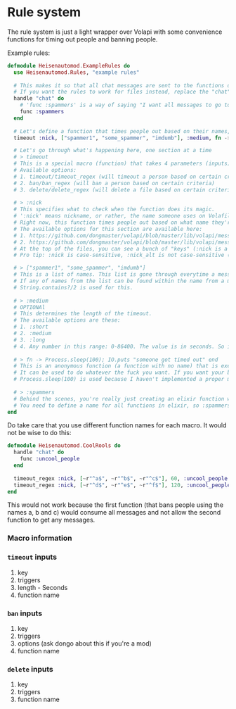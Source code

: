 # Rule system

The rule system is just a light wrapper over Volapi with some convenience functions for timing out people and banning people.

Example rules:
```elixir
defmodule Heisenautomod.ExampleRules do
  use Heisenautomod.Rules, "example rules"
  
  # This makes it so that all chat messages are sent to the functions defined in the body below
  # If you want the rules to work for files instead, replace the "chat" below with "file"
  handle "chat" do 
    # 'func :spammers' is a way of saying "I want all messages to go to the 'spammers' function" 
    func :spammers
  end
  
  # Let's define a function that times people out based on their names, because they're spammers.
  timeout :nick, ["spammer1", "some_spammer", "imdumb"], :medium, fn -> Process.sleep(100); IO.puts "someone got timed out" end, :spammers

  # Let's go through what's happening here, one section at a time
  # > timeout
  # This is a special macro (function) that takes 4 parameters (inputs). All parameters must be comma-delimited (separated with a ,).
  # Available options:
  # 1. timeout/timeout_regex (will timeout a person based on certain critera)
  # 2. ban/ban_regex (will ban a person based on certain criteria)
  # 3. delete/delete_regex (will delete a file based on certain criteria)
  
  # > :nick
  # This specifies what to check when the function does its magic.
  # ':nick' means nickname, or rather, the name someone uses on Volafile.
  # Right now, this function times people out based on what name they're using.
  # The available options for this section are available here: 
  # 1. https://github.com/dongmaster/volapi/blob/master/lib/volapi/message/chat.ex
  # 2. https://github.com/dongmaster/volapi/blob/master/lib/volapi/message/file.ex
  # At the top of the files, you can see a bunch of "keys" (:nick is a key). You can technically use any of these keys instead of :nick, if you choose to.
  # Pro tip: :nick is case-sensitive, :nick_alt is not case-sensitive (the name will ALWAYS be lower-case).

  # > ["spammer1", "some_spammer", "imdumb"]
  # This is a list of names. This list is gone through everytime a message is sent to the function.
  # If any of names from the list can be found within the name from a message, that person is then timed out.
  # String.contains?/2 is used for this.
   
  # > :medium
  # OPTIONAl
  # This determines the length of the timeout.
  # The available options are these:
  # 1. :short
  # 2. :medium
  # 3. :long
  # 4. Any number in this range: 0-86400. The value is in seconds. So if you specify "10", the user will be timed out for 10 seconds.
  
  # > fn -> Process.sleep(100); IO.puts "someone got timed out" end
  # This is an anonymous function (a function with no name) that is executed right after the timeout event is sent to Volafile.
  # It can be used to do whatever the fuck you want. If you want your bot to say something after timing someone out, replace IO.puts with reply
  # Process.sleep(100) is used because I haven't implemented a proper message sending system in Volapi yet.
   
  # > :spammers
  # Behind the scenes, you're really just creating an elixir function when you use 'timeout', 'ban' or 'delete'.
  # You need to define a name for all functions in elixir, so :spammers will be the name of this function.
end
```

Do take care that you use different function names for each macro.
It would not be wise to do this:
```elixir
defmodule Heisenautomod.CoolRools do
  handle "chat" do
    func :uncool_people
  end
  
  timeout_regex :nick, [~r"^a$", ~r"^b$", ~r"^c$"], 60, :uncool_people
  timeout_regex :nick, [~r"^d$", ~r"^e$", ~r"^f$"], 120, :uncool_people
end
```

This would not work because the first function (that bans people using the names a, b and c) would consume all messages and not allow the second function to get any messages.

### Macro information

### `timeout` inputs
1. key
2. triggers
3. length - Seconds
4. function name

### `ban` inputs
1. key
2. triggers
3. options (ask dongo about this if you're a mod)
4. function name

### `delete` inputs
1. key
2. triggers
3. function name

